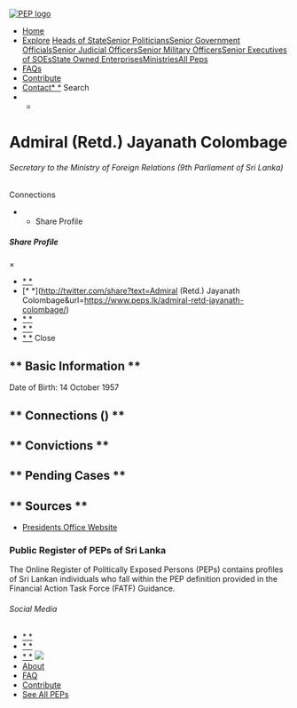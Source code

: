 [![PEP logo](https://www.peps.lk/wp-content/themes/pepold/img/pep-logo.png)](https://www.peps.lk)
*  [Home](https://www.peps.lk/)
*  [Explore](https://www.peps.lk/explore)
[Heads of State](https://www.peps.lk/pep_type/heads-of-state/)[Senior Politicians](https://www.peps.lk/pep_type/senior-politicians)[Senior Government Officials](https://www.peps.lk/pep_type/senior-government-officials)[Senior Judicial Officers](https://www.peps.lk/pep_type/senior-judicial-officers)[Senior Military Officers](https://www.peps.lk/pep_type/senior-military-officers)[Senior Executives of SOEs](https://www.peps.lk/pep_type/senior-executives-of-state-owned-enterprises)[State Owned Enterprises](https://www.peps.lk/soe)[Ministries](https://www.peps.lk/ministries/)[All Peps](https://www.peps.lk/explore)
*  [FAQs](https://www.peps.lk/faq)
*  [Contribute](https://www.peps.lk/contribute)
*  [Contact](https://www.peps.lk/contact)[* *](#collapseSearch)
Search
* *
#  Admiral (Retd.) Jayanath Colombage
######  Secretary to the Ministry of Foreign Relations (9th Parliament of Sri Lanka)
######
Connections
* * Share Profile
#####  Share Profile
×
*  [* *](https://www.facebook.com/sharer.php?u=https://www.peps.lk/admiral-retd-jayanath-colombage/)
*  [* *](http://twitter.com/share?text=Admiral (Retd.) Jayanath Colombage&url=https://www.peps.lk/admiral-retd-jayanath-colombage/)
*  [* *](https://wa.me/?text=https://www.peps.lk/admiral-retd-jayanath-colombage/)
*  [* *](whatsapp://send?text=https://www.peps.lk/admiral-retd-jayanath-colombage/)
*  [* *](mailto:?subject=https://www.peps.lk/admiral-retd-jayanath-colombage/)
Close
##   ** Basic Information  **
Date of Birth:     14 October 1957
##   ** Connections    ()  **
##   ** Convictions **
##   ** Pending Cases **
##   ** Sources **
*  [Presidents Office Website](https://www.presidentsoffice.gov.lk/index.php/secretaries-to-state-ministries/?lang=en)
###  Public Register of PEPs of Sri Lanka
The Online Register of Politically Exposed Persons (PEPs) contains profiles of Sri Lankan individuals who fall within the PEP definition provided in the Financial Action Task Force (FATF) Guidance.
######  Social Media
*  [* *](https://www.facebook.com/tisrilanka)
*  [* *](https://twitter.com/tisrilanka/)
*  [* *](https://www.instagram.com/transparency_sri_lanka/)
[![](https://www.peps.lk/wp-content/uploads/2019/11/ti_logo_footer.png)](https://www.tisrilanka.org/)
*  [About](https://www.peps.lk/about/)
*  [FAQ](https://www.peps.lk/faq/)
*  [Contribute](https://www.peps.lk/contribute/)
*  [See All PEPs](https://www.peps.lk/explore/)